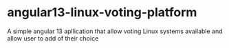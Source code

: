 # angular13-linux-voting-platform
A simple angular 13 apllication that allow voting Linux systems available and allow user to add of their choice

